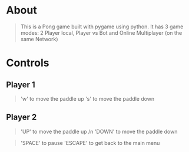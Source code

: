# About
>This is a Pong game built with pygame using python. 
>It has 3 game modes: 2 Player local, Player vs Bot and Online Multiplayer (on the same Network)

# Controls
## Player 1
> 'w' to move the paddle up
> 's' to move the paddle down

## Player 2
> 'UP' to move the paddle up /n
> 'DOWN' to move the paddle down

> 'SPACE' to pause
> 'ESCAPE' to get back to the main menu
